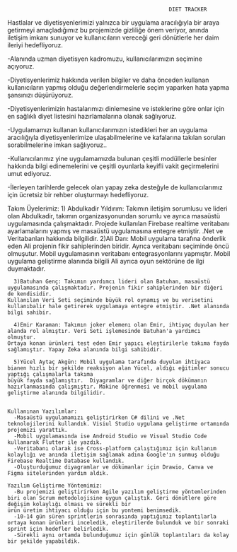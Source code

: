                                                        DIET TRACKER

  Hastlalar ve diyetisyenlerimizi yalnızca bir uygulama aracılığıyla bir araya getirmeyi amaçladığımız bu projemizde gizliliğe önem veriyor,
anında iletişim imkanı sunuyor ve kullanıcıların vereceği geri dönütlerle her daim ileriyi hedefliyoruz.

  -Alanında uzman diyetisyen kadromuzu, kullanıcılarımızın seçimine açıyoruz.

  -Diyetisyenlerimiz hakkında verilen bilgiler ve daha önceden kullanan kullanıcıların yapmış olduğu değerlendirmelerle seçim yaparken hata yapma şansınızı düşürüyoruz.
  
  -Diyetisyenlerimizin hastalarımızı dinlemesine ve isteklerine göre onlar için en sağlıklı diyet listesini hazırlamalarına olanak sağlıyoruz.

  -Uygulamamızı kullanan kullanıcılarımızın istedikleri her an uygulama aracılığıyla diyetisyenlerimize ulaşabilmelerine ve
kafalarına takılan soruları sorabilmelerine imkan sağlıyoruz..

  -Kullanıcılarımız yine uygulamamızda bulunan çeşitli modüllerle besinler hakkında bilgi edinemelerini ve çeşitli oyunlarla keyifli vakit geçirmelerini umut ediyoruz.

  -İlerleyen tarihlerde gelecek olan yapay zeka desteğyle de kullanıcılarımız için ücretsiz bir rehber oluşturmayı hedefliyoruz.
  

  Takım Üyelerimiz:
      1) Abdulkadir Yıldırım: Takımın iletişim sorumlusu ve lideri olan Abdulkadir, takımın organizasyonundan sorumlu ve ayrıca masaüstü uygulamasında çalışmaktadır.
    Projede kullanılan Firebase realtime veritabanı ayarlamalarını yapmış ve masaüstü uygulamasına entegre etmiştir. .Net ve Veritabanları hakkında bilgilidir.
      2)Ali Darı: Mobil uygulama tarafına önderlik eden Ali projenin fikir sahiplerinden biridir. Ayrıca veritabanı seçiminde öncü olmuşutur. Mobil uygulamasının
    veritabanı entegrasyonlarını yapmıştır. Mobil uygulama geliştirme alanında bilgili Ali ayrıca oyun sektörüne de ilgi duymaktadır.
    
      3)Batuhan Genç: Takımın yardımcı lideri olan Batuhan, masaüstü uygulamasında çalışmaktadır. Projenin fikir sahiplerinden bir diğeri de kendisidir.
    Kullanılan Veri Seti seçiminde büyük rol oynamış ve bu verisetini kullanıbalir hale getirerek uygulamaya entegre etmiştir. .Net alanında bilgi sahibir.
    
      4)Emir Karaman: Takımın joker elemenı olan Emir, ihtiyaç duyulan her alanda rol almıştır. Veri Seti işlemesinde Batuhan'a yardımcı olmuştur.
    Ortaya konan ürünleri test eden Emir yapıcı eleştirilerle takıma fayda sağlamıştır. Yapay Zeka alanında bilgi sahibidir. 
    
      5)Yücel Aytaç Akgün: Mobil uygulama tarafında duyulan ihtiyaca bianen hızlı bir şekilde reaksiyon alan Yücel, aldığı eğitimler sonucu yaptığı çalışmalarla takıma
    büyük fayda sağlamıştır.  Diyagramlar ve diğer birçok dökümanın hazırlanmasında çalışmıştır. Makine öğrenmesi ve mobil uygulama geliştirme alanında bilgilidir.


    Kullanınan Yazılımlar:
      -Masaüstü uygulamamızı geliştirirken C# dilini ve .Net teknolojilerini kullandık. Visiul Studio uygulama geliştirme ortamında projemizi yarattık.
      -Mobil uygulamasında ise Android Studio ve Visual Studio Code kullanarak Flutter ile yazdık. 
      -Veritabanı olarak ise Cross-platform çalıştığımız için kullanım kolaylığı ve anında iletişim sağlamak adına Google'ın sunmuş olduğu Firebase Realtime Database kullandık.
      -Oluşturduğumuz diyagramlar ve dökümanlar için Drawio, Canva ve Figma sitelerinden yardım aldık.  

    Yazılım Geliştirme Yöntemimiz:
      -Bu projemizi geliştirirken Agile yazılım geliştirme yöntemlerinden biri olan Scrum metodolojisine uygun çalıştık. Geri dönütlere göre değişim kolaylığı olması ve sürekli bir
    ürün üretim ihtiyacı olduğu için bu yontemi benimsedik. 
      -10-14 gün süren sprintlerin sonrasında yaptığımız toplantılarla ortaya konan ürünleri inceledik, eleştirilerde bulunduk ve bir sonraki sprint için hedefler belirledik.
      -Sürekli aynı ortamda bulunduğumuz için günlük toplantıları da kolay bir şekilde yapabildik.























          
    
